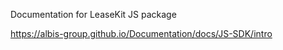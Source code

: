 Documentation for LeaseKit JS package

https://albis-group.github.io/Documentation/docs/JS-SDK/intro 
